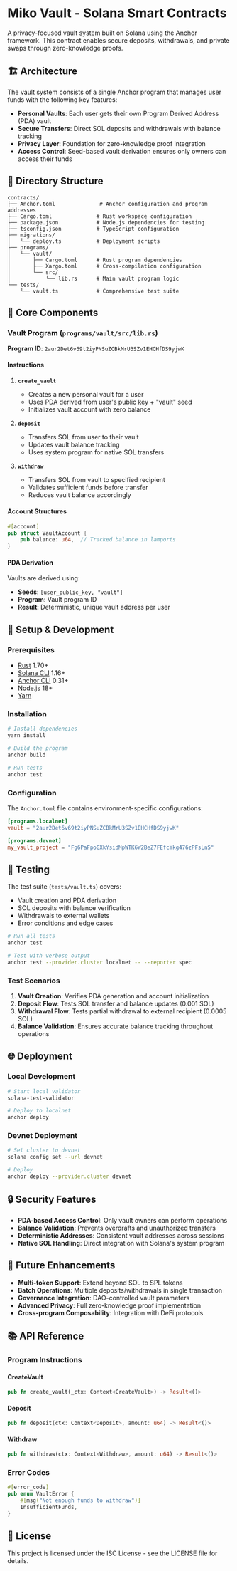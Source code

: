 # Miko Vault - Solana Smart Contracts

A privacy-focused vault system built on Solana using the Anchor framework. This contract enables secure deposits, withdrawals, and private swaps through zero-knowledge proofs.

## 🏗️ Architecture

The vault system consists of a single Anchor program that manages user funds with the following key features:

- **Personal Vaults**: Each user gets their own Program Derived Address (PDA) vault
- **Secure Transfers**: Direct SOL deposits and withdrawals with balance tracking
- **Privacy Layer**: Foundation for zero-knowledge proof integration
- **Access Control**: Seed-based vault derivation ensures only owners can access their funds

## 📁 Directory Structure

```
contracts/
├── Anchor.toml              # Anchor configuration and program addresses
├── Cargo.toml              # Rust workspace configuration
├── package.json            # Node.js dependencies for testing
├── tsconfig.json           # TypeScript configuration
├── migrations/
│   └── deploy.ts           # Deployment scripts
├── programs/
│   └── vault/
│       ├── Cargo.toml      # Rust program dependencies
│       ├── Xargo.toml      # Cross-compilation configuration
│       └── src/
│           └── lib.rs      # Main vault program logic
└── tests/
    └── vault.ts            # Comprehensive test suite
```

## 🔧 Core Components

### Vault Program (`programs/vault/src/lib.rs`)

**Program ID**: `2aur2Det6v69t2iyPNSuZCBkMrU3SZv1EHCHfDS9yjwK`

#### Instructions

1. **`create_vault`**
   - Creates a new personal vault for a user
   - Uses PDA derived from user's public key + "vault" seed
   - Initializes vault account with zero balance

2. **`deposit`**
   - Transfers SOL from user to their vault
   - Updates vault balance tracking
   - Uses system program for native SOL transfers

3. **`withdraw`**
   - Transfers SOL from vault to specified recipient
   - Validates sufficient funds before transfer
   - Reduces vault balance accordingly

#### Account Structures

```rust
#[account]
pub struct VaultAccount {
    pub balance: u64,  // Tracked balance in lamports
}
```

#### PDA Derivation

Vaults are derived using:
- **Seeds**: `[user_public_key, "vault"]`
- **Program**: Vault program ID
- **Result**: Deterministic, unique vault address per user

## 🚀 Setup & Development

### Prerequisites

- [Rust](https://rustlang.org/tools/install) 1.70+
- [Solana CLI](https://docs.solana.com/cli/install-solana-cli-tools) 1.16+
- [Anchor CLI](https://www.anchor.lang.com/docs/installation) 0.31+
- [Node.js](https://nodejs.org/) 18+
- [Yarn](https://yarnpkg.com/)

### Installation

```bash
# Install dependencies
yarn install

# Build the program
anchor build

# Run tests
anchor test
```

### Configuration

The `Anchor.toml` file contains environment-specific configurations:

```toml
[programs.localnet]
vault = "2aur2Det6v69t2iyPNSuZCBkMrU3SZv1EHCHfDS9yjwK"

[programs.devnet]
my_vault_project = "Fg6PaFpoGXkYsidMpWTK6W2BeZ7FEfcYkg476zPFsLnS"
```

## 🧪 Testing

The test suite (`tests/vault.ts`) covers:

- Vault creation and PDA derivation
- SOL deposits with balance verification
- Withdrawals to external wallets
- Error conditions and edge cases

```bash
# Run all tests
anchor test

# Test with verbose output
anchor test --provider.cluster localnet -- --reporter spec
```

### Test Scenarios

1. **Vault Creation**: Verifies PDA generation and account initialization
2. **Deposit Flow**: Tests SOL transfer and balance updates (0.001 SOL)
3. **Withdrawal Flow**: Tests partial withdrawal to external recipient (0.0005 SOL)
4. **Balance Validation**: Ensures accurate balance tracking throughout operations

## 🌐 Deployment

### Local Development

```bash
# Start local validator
solana-test-validator

# Deploy to localnet
anchor deploy
```

### Devnet Deployment

```bash
# Set cluster to devnet
solana config set --url devnet

# Deploy
anchor deploy --provider.cluster devnet
```

## 🔒 Security Features

- **PDA-based Access Control**: Only vault owners can perform operations
- **Balance Validation**: Prevents overdrafts and unauthorized transfers
- **Deterministic Addresses**: Consistent vault addresses across sessions
- **Native SOL Handling**: Direct integration with Solana's system program

## 🔮 Future Enhancements

- **Multi-token Support**: Extend beyond SOL to SPL tokens
- **Batch Operations**: Multiple deposits/withdrawals in single transaction
- **Governance Integration**: DAO-controlled vault parameters
- **Advanced Privacy**: Full zero-knowledge proof implementation
- **Cross-program Composability**: Integration with DeFi protocols

## 📚 API Reference

### Program Instructions

#### CreateVault
```rust
pub fn create_vault(_ctx: Context<CreateVault>) -> Result<()>
```

#### Deposit
```rust
pub fn deposit(ctx: Context<Deposit>, amount: u64) -> Result<()>
```

#### Withdraw
```rust
pub fn withdraw(ctx: Context<Withdraw>, amount: u64) -> Result<()>
```

### Error Codes

```rust
#[error_code]
pub enum VaultError {
    #[msg("Not enough funds to withdraw")]
    InsufficientFunds,
}
```


## 📄 License

This project is licensed under the ISC License - see the LICENSE file for details. 